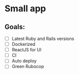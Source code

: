 # Small app

## Goals:

- [ ] Latest Ruby and Rails versions
- [ ] Dockerized
- [ ] ReactJS for UI
- [ ] CI
- [ ] Auto deploy
- [ ] Green Rubocop
